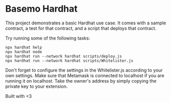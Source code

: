 # Basemo Hardhat

This project demonstrates a basic Hardhat use case. It comes with a sample contract, a test for that contract, and a script that deploys that contract.

Try running some of the following tasks:

```command prompt
npx hardhat help
npx hardhat node
npx hardhat run --network hardhat scripts/deploy.js
npx hardhat run --network hardhat scripts/Whitelister.js
```
Don't forget to configure the settings in the Whitelister.js according to your own settings.
Make sure that Metamask is connected to localhost if you are running it on localhost. Take the owner's address by simply copying the private key to your extension.

Built with <3
